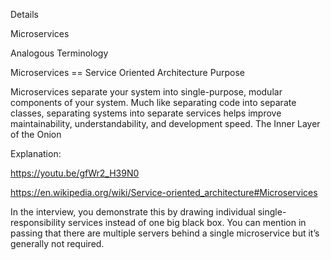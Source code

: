 Details

Microservices

Analogous Terminology

Microservices == Service Oriented Architecture
Purpose

Microservices separate your system into single-purpose, modular components of your system. Much like separating code into separate classes, separating systems into separate services helps improve maintainability, understandability, and development speed.
The Inner Layer of the Onion


Explanation:

https://youtu.be/gfWr2_H39N0

https://en.wikipedia.org/wiki/Service-oriented_architecture#Microservices

In the interview, you demonstrate this by drawing individual single-responsibility services instead of one big black box. You can mention in passing that there are multiple servers behind a single microservice but it’s generally not required.
